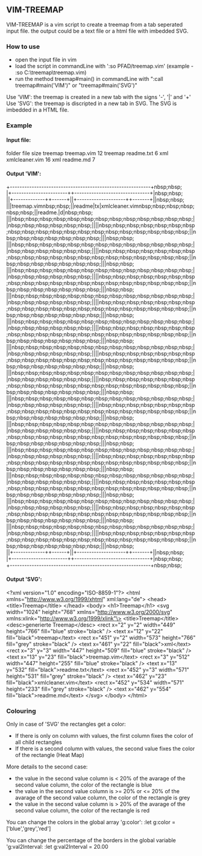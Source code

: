 ## VIM-TREEMAP

VIM-TREEMAP is a vim script to create a treemap from a tab seperated input file. the output could be a text file or a html file with imbedded SVG.

### How to use
* open the input file in vim
* load the script in commandLine with ':so PFAD/treemap.vim' (example - :so C:\treemap\treemap.vim)
* run the method treemap#main() in commandLine with ":call treemap#main('VIM')" or "treemap#main('SVG')"

Use 'VIM': the treemap is created in a new tab with the signs '-', '|' and '+'
Use 'SVG': the treemap is discripted in a new tab in SVG. The SVG is imbedded in a HTML file.

### Example
#### Input file:
folder	file	size
treemap	treemap.vim	12
treemap	readme.txt	6
xml	xmlcleaner.vim	16
xml	readme.md	7

#### Output 'VIM':
+----------------------------------------------------------+nbsp;nbsp;<br>
|+-----------------------++-------------------------------+|nbsp;nbsp;<br>
||+-------------++------+||+--------------------++-------+||nbsp;nbsp;<br>
|||treemap.vimnbsp;nbsp;||readme|tx|xmlcleaner.vimnbsp;nbsp;nbsp;nbsp;nbsp;nbsp;||readme.|d|nbsp;nbsp;<br>
|||nbsp;nbsp;nbsp;nbsp;nbsp;nbsp;nbsp;nbsp;nbsp;nbsp;nbsp;nbsp;nbsp;||nbsp;nbsp;nbsp;nbsp;nbsp;nbsp;||||nbsp;nbsp;nbsp;nbsp;nbsp;nbsp;nbsp;nbsp;nbsp;nbsp;nbsp;nbsp;nbsp;nbsp;nbsp;nbsp;nbsp;nbsp;nbsp;nbsp;||nbsp;nbsp;nbsp;nbsp;nbsp;nbsp;nbsp;|||nbsp;nbsp;<br>
|||nbsp;nbsp;nbsp;nbsp;nbsp;nbsp;nbsp;nbsp;nbsp;nbsp;nbsp;nbsp;nbsp;||nbsp;nbsp;nbsp;nbsp;nbsp;nbsp;||||nbsp;nbsp;nbsp;nbsp;nbsp;nbsp;nbsp;nbsp;nbsp;nbsp;nbsp;nbsp;nbsp;nbsp;nbsp;nbsp;nbsp;nbsp;nbsp;nbsp;||nbsp;nbsp;nbsp;nbsp;nbsp;nbsp;nbsp;|||nbsp;nbsp;<br>
|||nbsp;nbsp;nbsp;nbsp;nbsp;nbsp;nbsp;nbsp;nbsp;nbsp;nbsp;nbsp;nbsp;||nbsp;nbsp;nbsp;nbsp;nbsp;nbsp;||||nbsp;nbsp;nbsp;nbsp;nbsp;nbsp;nbsp;nbsp;nbsp;nbsp;nbsp;nbsp;nbsp;nbsp;nbsp;nbsp;nbsp;nbsp;nbsp;nbsp;||nbsp;nbsp;nbsp;nbsp;nbsp;nbsp;nbsp;|||nbsp;nbsp;<br>
|||nbsp;nbsp;nbsp;nbsp;nbsp;nbsp;nbsp;nbsp;nbsp;nbsp;nbsp;nbsp;nbsp;||nbsp;nbsp;nbsp;nbsp;nbsp;nbsp;||||nbsp;nbsp;nbsp;nbsp;nbsp;nbsp;nbsp;nbsp;nbsp;nbsp;nbsp;nbsp;nbsp;nbsp;nbsp;nbsp;nbsp;nbsp;nbsp;nbsp;||nbsp;nbsp;nbsp;nbsp;nbsp;nbsp;nbsp;|||nbsp;nbsp;<br>
|||nbsp;nbsp;nbsp;nbsp;nbsp;nbsp;nbsp;nbsp;nbsp;nbsp;nbsp;nbsp;nbsp;||nbsp;nbsp;nbsp;nbsp;nbsp;nbsp;||||nbsp;nbsp;nbsp;nbsp;nbsp;nbsp;nbsp;nbsp;nbsp;nbsp;nbsp;nbsp;nbsp;nbsp;nbsp;nbsp;nbsp;nbsp;nbsp;nbsp;||nbsp;nbsp;nbsp;nbsp;nbsp;nbsp;nbsp;|||nbsp;nbsp;<br>
|||nbsp;nbsp;nbsp;nbsp;nbsp;nbsp;nbsp;nbsp;nbsp;nbsp;nbsp;nbsp;nbsp;||nbsp;nbsp;nbsp;nbsp;nbsp;nbsp;||||nbsp;nbsp;nbsp;nbsp;nbsp;nbsp;nbsp;nbsp;nbsp;nbsp;nbsp;nbsp;nbsp;nbsp;nbsp;nbsp;nbsp;nbsp;nbsp;nbsp;||nbsp;nbsp;nbsp;nbsp;nbsp;nbsp;nbsp;|||nbsp;nbsp;<br>
|||nbsp;nbsp;nbsp;nbsp;nbsp;nbsp;nbsp;nbsp;nbsp;nbsp;nbsp;nbsp;nbsp;||nbsp;nbsp;nbsp;nbsp;nbsp;nbsp;||||nbsp;nbsp;nbsp;nbsp;nbsp;nbsp;nbsp;nbsp;nbsp;nbsp;nbsp;nbsp;nbsp;nbsp;nbsp;nbsp;nbsp;nbsp;nbsp;nbsp;||nbsp;nbsp;nbsp;nbsp;nbsp;nbsp;nbsp;|||nbsp;nbsp;<br>
|||nbsp;nbsp;nbsp;nbsp;nbsp;nbsp;nbsp;nbsp;nbsp;nbsp;nbsp;nbsp;nbsp;||nbsp;nbsp;nbsp;nbsp;nbsp;nbsp;||||nbsp;nbsp;nbsp;nbsp;nbsp;nbsp;nbsp;nbsp;nbsp;nbsp;nbsp;nbsp;nbsp;nbsp;nbsp;nbsp;nbsp;nbsp;nbsp;nbsp;||nbsp;nbsp;nbsp;nbsp;nbsp;nbsp;nbsp;|||nbsp;nbsp;<br>
|||nbsp;nbsp;nbsp;nbsp;nbsp;nbsp;nbsp;nbsp;nbsp;nbsp;nbsp;nbsp;nbsp;||nbsp;nbsp;nbsp;nbsp;nbsp;nbsp;||||nbsp;nbsp;nbsp;nbsp;nbsp;nbsp;nbsp;nbsp;nbsp;nbsp;nbsp;nbsp;nbsp;nbsp;nbsp;nbsp;nbsp;nbsp;nbsp;nbsp;||nbsp;nbsp;nbsp;nbsp;nbsp;nbsp;nbsp;|||nbsp;nbsp;<br>
|||nbsp;nbsp;nbsp;nbsp;nbsp;nbsp;nbsp;nbsp;nbsp;nbsp;nbsp;nbsp;nbsp;||nbsp;nbsp;nbsp;nbsp;nbsp;nbsp;||||nbsp;nbsp;nbsp;nbsp;nbsp;nbsp;nbsp;nbsp;nbsp;nbsp;nbsp;nbsp;nbsp;nbsp;nbsp;nbsp;nbsp;nbsp;nbsp;nbsp;||nbsp;nbsp;nbsp;nbsp;nbsp;nbsp;nbsp;|||nbsp;nbsp;<br>
|||nbsp;nbsp;nbsp;nbsp;nbsp;nbsp;nbsp;nbsp;nbsp;nbsp;nbsp;nbsp;nbsp;||nbsp;nbsp;nbsp;nbsp;nbsp;nbsp;||||nbsp;nbsp;nbsp;nbsp;nbsp;nbsp;nbsp;nbsp;nbsp;nbsp;nbsp;nbsp;nbsp;nbsp;nbsp;nbsp;nbsp;nbsp;nbsp;nbsp;||nbsp;nbsp;nbsp;nbsp;nbsp;nbsp;nbsp;|||nbsp;nbsp;<br>
|||nbsp;nbsp;nbsp;nbsp;nbsp;nbsp;nbsp;nbsp;nbsp;nbsp;nbsp;nbsp;nbsp;||nbsp;nbsp;nbsp;nbsp;nbsp;nbsp;||||nbsp;nbsp;nbsp;nbsp;nbsp;nbsp;nbsp;nbsp;nbsp;nbsp;nbsp;nbsp;nbsp;nbsp;nbsp;nbsp;nbsp;nbsp;nbsp;nbsp;||nbsp;nbsp;nbsp;nbsp;nbsp;nbsp;nbsp;|||nbsp;nbsp;<br>
|||nbsp;nbsp;nbsp;nbsp;nbsp;nbsp;nbsp;nbsp;nbsp;nbsp;nbsp;nbsp;nbsp;||nbsp;nbsp;nbsp;nbsp;nbsp;nbsp;||||nbsp;nbsp;nbsp;nbsp;nbsp;nbsp;nbsp;nbsp;nbsp;nbsp;nbsp;nbsp;nbsp;nbsp;nbsp;nbsp;nbsp;nbsp;nbsp;nbsp;||nbsp;nbsp;nbsp;nbsp;nbsp;nbsp;nbsp;|||nbsp;nbsp;<br>
||+-------------++------+||+--------------------++-------+||nbsp;nbsp;<br>
|+-----------------------++-------------------------------+|nbsp;nbsp;<br>
+----------------------------------------------------------+nbsp;nbsp;<br>
 

#### Output 'SVG':
\<?xml version="1.0" encoding="ISO-8859-1"?\>
\<html xmlns="http://www.w3.org/1999/xhtml" xml:lang="de"\>
\<head\>
\<title\>Treemap\</title\>
\</head\>
\<body\>
\<h1\>Treemap\</h1\>
\<svg width="1024" height="768" xmlns="http://www.w3.org/2000/svg" xmlns:xlink="http://www.w3.org/1999/xlink"\>
\<title\>Treemap\</title\>
\<desc\>generierte Treemap\</desc\>
\<rect x="2" y="2" width="449" height="766" fill="blue" stroke="black" /\>
\<text x="12" y="22" fill="black"\>treemap\</text\>
\<rect x="451" y="2" width="573" height="766" fill="grey" stroke="black" /\>
\<text x="461" y="22" fill="black"\>xml\</text\>
\<rect x="3" y="3" width="447" height="509" fill="blue" stroke="black" /\>
\<text x="13" y="23" fill="black"\>treemap.vim\</text\>
\<rect x="3" y="512" width="447" height="255" fill="blue" stroke="black" /\>
\<text x="13" y="532" fill="black"\>readme.txt\</text\>
\<rect x="452" y="3" width="571" height="531" fill="grey" stroke="black" /\>
\<text x="462" y="23" fill="black"\>xmlcleaner.vim\</text\>
\<rect x="452" y="534" width="571" height="233" fill="grey" stroke="black" /\>
\<text x="462" y="554" fill="black"\>readme.md\</text\>
\</svg\>
\</body\>
\</html\>

### Colouring
Only in case of 'SVG' the rectangles get a color:
* If there is only on column with values, the first column fixes the color of all child rectangles
* If there is a second column with values, the second value fixes the color of the rectangle (Heat Map)

More details to the second case:
* the value in the second value column is \< 20% of the avarage of the second value column, the color of the rectangle is blue
* the value in the second value column is \>= 20% or \<= 20% of the avarage of the second value column, the color of the rectangle is grey
* the value in the second value column is \> 20% of the avarage of the second value column, the color of the rectangle is red

You can change the colors in the global array 'g:color':
:let g:color = ['blue','grey','red']

You can change the percentage of the borders in the global variable 'g:val2Interval:
:let g:val2Interval = 20.00

